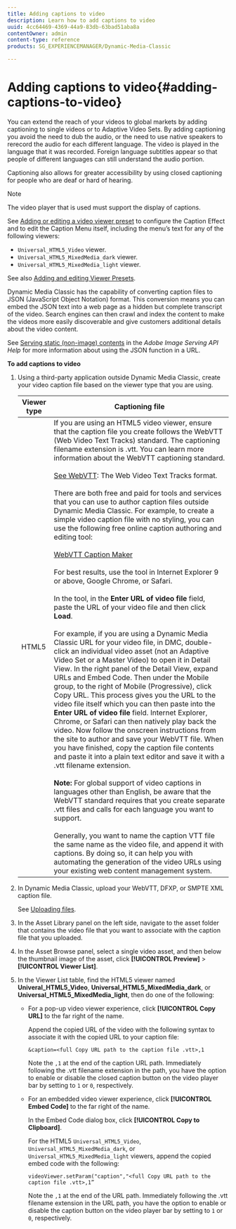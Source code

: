 ```yaml
---
title: Adding captions to video
description: Learn how to add captions to video
uuid: 4cc64469-4369-44a9-83db-63bad51aba8a
contentOwner: admin
content-type: reference
products: SG_EXPERIENCEMANAGER/Dynamic-Media-Classic

---
```


# Adding captions to video{#adding-captions-to-video}

You can extend the reach of your videos to global markets by adding captioning to single videos or to Adaptive Video Sets. By adding captioning you avoid the need to dub the audio, or the need to use native speakers to rerecord the audio for each different language. The video is played in the language that it was recorded. Foreign language subtitles appear so that people of different languages can still understand the audio portion.

Captioning also allows for greater accessibility by using closed captioning for people who are deaf or hard of hearing.

>[!NOTE]
>
>The video player that is used must support the display of captions.

See [Adding or editing a video viewer preset](previewing-videos-video-viewer.md#adding_or_editing_a_video_viewer_preset) to configure the Caption Effect and to edit the Caption Menu itself, including the menu’s text for any of the following viewers:

* `Universal_HTML5_Video` viewer.
* `Universal_HTML5_MixedMedia_dark` viewer.
* `Universal_HTML5_MixedMedia_light` viewer.

See also [Adding and editing Viewer Presets](application-setup.md#adding_and_editing_viewer_presets).

Dynamic Media Classic has the capability of converting caption files to JSON (JavaScript Object Notation) format. This conversion means you can embed the JSON text into a web page as a hidden but complete transcript of the video. Search engines can then crawl and index the content to make the videos more easily discoverable and give customers additional details about the video content.

See [Serving static (non-image) contents](https://docs.adobe.com/content/help/en/dynamic-media-developer-resources/image-serving-api/image-serving-api/c-serving-static-nonimage-contents.html) in the *Adobe Image Serving API Help* for more information about using the JSON function in a URL.

**To add captions to video**

1. Using a third-party application outside Dynamic Media Classic, create your video caption file based on the viewer type that you are using.

    |Viewer type|Captioning file|
    |--- |--- |
    |HTML5|If you are using an HTML5 video viewer, ensure that the caption file you create follows the WebVTT (Web Video Text Tracks) standard. The captioning filename extension is .vtt. You can learn more information about the WebVTT captioning standard.<br><br>[See WebVTT](https://dev.w3.org/html5/webvtt/): The Web Video Text Tracks format. <br><br>There are both free and paid for tools and services that you can use to author caption files outside Dynamic Media Classic. For example, to create a simple video caption file with no styling, you can use the following free online caption authoring and editing tool: <br><br>[WebVTT Caption Maker](https://testdrive-archive.azurewebsites.net/Graphics/CaptionMaker/Default.html) <br><br>For best results, use the tool in Internet Explorer 9 or above, Google Chrome, or Safari. <br><br>In the tool, in the <b>Enter URL of video file</b> field, paste the URL of your video file and then click <b>Load</b>. <br><br>For example, if you are using a Dynamic Media Classic URL for your video file, in DMC, double-click an individual video asset (not an Adaptive Video Set or a Master Video) to open it in Detail View. In the right panel of the Detail View, expand URLs and Embed Code. Then under the Mobile group, to the right of Mobile (Progressive), click Copy URL. This process gives you the URL to the video file itself which you can then paste into the <b>Enter URL of video file</b> field. Internet Explorer, Chrome, or Safari can then natively play back the video. Now follow the onscreen instructions from the site to author and save your WebVTT file. When you have finished, copy the caption file contents and paste it into a plain text editor and save it with a .vtt filename extension. <br><br><b>Note:</b> For global support of video captions in languages other than English, be aware that the WebVTT standard requires that you create separate .vtt files and calls for each language you want to support. <br><br>Generally, you want to name the caption VTT file the same name as the video file, and append it with captions. By doing so, it can help you with automating the generation of the video URLs using your existing web content management system.|

1. In Dynamic Media Classic, upload your WebVTT, DFXP, or SMPTE XML caption file.

   See [Uploading files](uploading-files.md#uploading_files).

1. In the Asset Library panel on the left side, navigate to the asset folder that contains the video file that you want to associate with the caption file that you uploaded.
1. In the Asset Browse panel, select a single video asset, and then below the thumbnail image of the asset, click **[!UICONTROL Preview]** > **[!UICONTROL Viewer List]**.
1. In the Viewer List table, find the HTML5 viewer named **Univeral_HTML5_Video**, **Universal_HTML5_MixedMedia_dark**, or **Universal_HTML5_MixedMedia_light**, then do one of the following:

    * For a pop-up video viewer experience, click **[!UICONTROL Copy URL]** to the far right of the name.

      Append the copied URL of the video with the following syntax to associate it with the copied URL to your caption file:

      `&caption=<full Copy URL path to the caption file .vtt>,1`

      Note the `,1` at the end of the caption URL path. Immediately following the .vtt filename extension in the path, you have the option to enable or disable the closed caption button on the video player bar by setting to `1` or `0`, respectively.
    
    * For an embedded video viewer experience, click **[!UICONTROL Embed Code]** to the far right of the name.

      In the Embed Code dialog box, click **[!UICONTROL Copy to Clipboard]**.

      For the HTML5 `Universal_HTML5_Video`, `Universal_HTML5_MixedMedia_dark`, or `Universal_HTML5_MixedMedia_light` viewers, append the copied embed code with the following:

      `videoViewer.setParam("caption","<full Copy URL path to the caption file .vtt>,1”`

      Note the `,1` at the end of the URL path. Immediately following the .vtt filename extension in the URL path, you have the option to enable or disable the caption button on the video player bar by setting to `1` or `0`, respectively.

